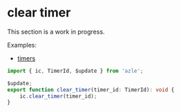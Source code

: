 # clear timer

This section is a work in progress.

Examples:

-   [timers](https://github.com/demergent-labs/azle/tree/main/examples/timers)

```typescript
import { ic, TimerId, $update } from 'azle';

$update;
export function clear_timer(timer_id: TimerId): void {
    ic.clear_timer(timer_id);
}
```
